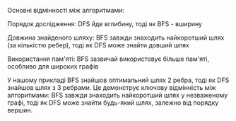 Основні відмінності між алгоритмами:

Порядок дослідження: DFS йде вглибину, тоді як BFS - вширину

Довжина знайденого шляху: BFS завжди знаходить найкоротший шлях (за кількістю ребер), тоді як DFS може знайти довший шлях

Використання пам'яті: BFS зазвичай використовує більше пам'яті, особливо для широких графів

У нашому прикладі BFS знайшов оптимальний шлях 2 ребра, тоді як DFS знайшов шлях з 3 ребрами. Це демонструє ключову відмінність між алгоритмами: BFS завжди знаходить найкоротший шлях у незваженому графі, тоді як DFS може знайти будь-який шлях, залежно від порядку вершин.